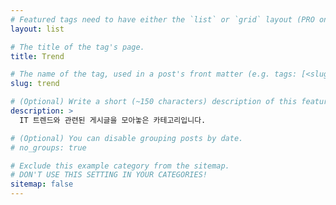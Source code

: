 ```yaml
---
# Featured tags need to have either the `list` or `grid` layout (PRO only).
layout: list

# The title of the tag's page.
title: Trend

# The name of the tag, used in a post's front matter (e.g. tags: [<slug>]).
slug: trend

# (Optional) Write a short (~150 characters) description of this featured tag.
description: >
  IT 트렌드와 관련된 게시글을 모아놓은 카테고리입니다.

# (Optional) You can disable grouping posts by date.
# no_groups: true

# Exclude this example category from the sitemap.
# DON'T USE THIS SETTING IN YOUR CATEGORIES!
sitemap: false
---
```

